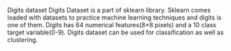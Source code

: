 Digits dataset
Digits Dataset is a part of sklearn library. Sklearn comes loaded with datasets to practice machine learning techniques and digits is one of them. Digits has 64 numerical features(8×8 pixels) and a 10 class target variable(0-9). Digits dataset can be used for classification as well as clustering.